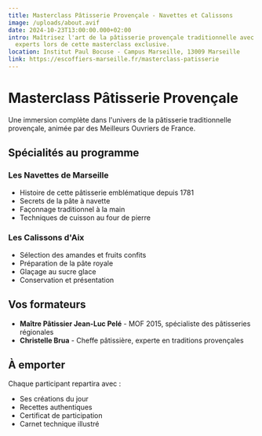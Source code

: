 ```yaml
---
title: Masterclass Pâtisserie Provençale - Navettes et Calissons
image: /uploads/about.avif
date: 2024-10-23T13:00:00.000+02:00
intro: Maîtrisez l'art de la pâtisserie provençale traditionnelle avec nos
  experts lors de cette masterclass exclusive.
location: Institut Paul Bocuse - Campus Marseille, 13009 Marseille
link: https://escoffiers-marseille.fr/masterclass-patisserie
---
```


# Masterclass Pâtisserie Provençale

Une immersion complète dans l'univers de la pâtisserie traditionnelle provençale, animée par des Meilleurs Ouvriers de France.

## Spécialités au programme

### Les Navettes de Marseille

- Histoire de cette pâtisserie emblématique depuis 1781
- Secrets de la pâte à navette
- Façonnage traditionnel à la main
- Techniques de cuisson au four de pierre

### Les Calissons d'Aix

- Sélection des amandes et fruits confits
- Préparation de la pâte royale
- Glaçage au sucre glace
- Conservation et présentation

## Vos formateurs

- **Maître Pâtissier Jean-Luc Pelé** - MOF 2015, spécialiste des pâtisseries régionales
- **Christelle Brua** - Cheffe pâtissière, experte en traditions provençales

## À emporter

Chaque participant repartira avec :

- Ses créations du jour
- Recettes authentiques
- Certificat de participation
- Carnet technique illustré
